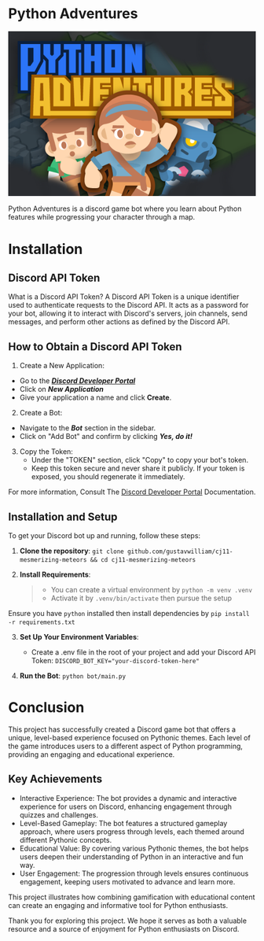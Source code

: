 # Python Adventures

![Alt title](bot/assets/title-art.png)

Python Adventures is a discord game bot where you learn about Python features while progressing your character through a map.

# Installation
## Discord API Token
What is a Discord API Token?
A Discord API Token is a unique identifier used to authenticate requests to the Discord API. It acts as a password for your bot, allowing it to interact with Discord's servers, join channels, send messages, and perform other actions as defined by the Discord API.

## How to Obtain a Discord API Token
1. Create a New Application:
  - Go to the [***Discord Developer Portal***](https://discord.com/developers/applications)
  -  Click on ***New Application***
  -   Give your application a name and click **Create**.

2. Create a Bot:
  - Navigate to the ***Bot*** section in the sidebar.
  -  Click on "Add Bot" and confirm by clicking ***Yes, do it!***

3. Copy the Token:
   - Under the "TOKEN" section, click "Copy" to copy your bot's token.
   - Keep this token secure and never share it publicly. If your token is exposed, you should regenerate it immediately.

For more information, Consult The [Discord Developer Portal](https://discord.com/developers/docs/intro) Documentation.

## Installation and Setup
To get your Discord bot up and running, follow these steps:
1. **Clone the repository**: `git clone github.com/gustavwilliam/cj11-mesmerizing-meteors && cd cj11-mesmerizing-meteors`

2. **Install Requirements**:
   > - You can create a virtual environment by `python -m venv .venv`
   > - Activate it by `.venv/bin/activate` then pursue the setup

Ensure you have `python` installed then install dependencies by `pip install -r requirements.txt`

3. **Set Up Your Environment Variables**:
   - Create a .env file in the root of your project and add your Discord API Token: `DISCORD_BOT_KEY="your-discord-token-here"`

4. **Run the Bot**: `python bot/main.py`

# Conclusion
This project has successfully created a Discord game bot that offers a unique, level-based experience focused on Pythonic themes. Each level of the game introduces users to a different aspect of Python programming, providing an engaging and educational experience.

## Key Achievements
- Interactive Experience: The bot provides a dynamic and interactive experience for users on Discord, enhancing engagement through quizzes and challenges.
- Level-Based Gameplay: The bot features a structured gameplay approach, where users progress through levels, each themed around different Pythonic concepts.
- Educational Value: By covering various Pythonic themes, the bot helps users deepen their understanding of Python in an interactive and fun way.
- User Engagement: The progression through levels ensures continuous engagement, keeping users motivated to advance and learn more.

This project illustrates how combining gamification with educational content can create an engaging and informative tool for Python enthusiasts.

Thank you for exploring this project. We hope it serves as both a valuable resource and a source of enjoyment for Python enthusiasts on Discord.
